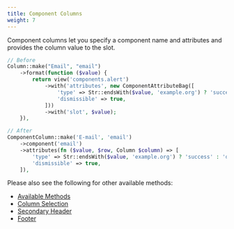 ```yaml
---
title: Component Columns
weight: 7
---
```


Component columns let you specify a component name and attributes and provides the column value to the slot.

```php
// Before
Column::make("Email", "email")
    ->format(function ($value) {
        return view('components.alert')
            ->with('attributes', new ComponentAttributeBag([
                'type' => Str::endsWith($value, 'example.org') ? 'success' : 'danger',
                'dismissible' => true,
            ]))
            ->with('slot', $value);
    }),

// After
ComponentColumn::make('E-mail', 'email')
    ->component('email')
    ->attributes(fn ($value, $row, Column $column) => [
        'type' => Str::endsWith($value, 'example.org') ? 'success' : 'danger',
        'dismissible' => true,
    ]),
```

Please also see the following for other available methods:
<ul>
    <li>
        <a href="https://rappasoft.com/docs/laravel-livewire-tables/v3/columns/available-methods">Available Methods</a>
    </li>
    <li>
        <a href="https://rappasoft.com/docs/laravel-livewire-tables/v3/columns/column-selection">Column Selection</a>
    </li>
    <li>
        <a href="https://rappasoft.com/docs/laravel-livewire-tables/v3/columns/secondary-header">Secondary Header</a>
    </li>
    <li>
        <a href="https://rappasoft.com/docs/laravel-livewire-tables/v3/columns/footer">Footer</a>
    </li>
</ul>